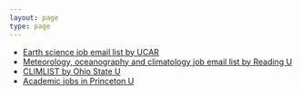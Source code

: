 ```yaml
---
layout: page
type: page
---
```


- [Earth science job email list by UCAR](https://mailman.ucar.edu/pipermail/es_jobs_net)
- [Meteorology, oceanography and climatology job email list by Reading U](https://maillists.reading.ac.uk/scripts/wa-READING.exe?A0=MET-JOBS)
- [CLIMLIST by Ohio State U](https://lists.osu.edu/mailman/private/climlist)
- [Academic jobs in Princeton U](https://puwebp.princeton.edu/AcadHire/apply/index.xhtml)
